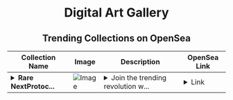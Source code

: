 <div align="center">

# Digital Art Gallery

## Trending Collections on OpenSea

| Collection Name                       | Image                                                                                     | Description                       | OpenSea Link                                                                                          |
|---------------------------------------|-------------------------------------------------------------------------------------------|-----------------------------------|--------------------------------------------------------------------------------------------------------|
| **<details><summary>Rare NextProtoc...</summary>Rare NextProtocol</details>** | ![Image](https://i.seadn.io/s/raw/files/491ad10c77653a00e1abfdedb3aaa303.jpg?w=500&auto=format?w=200&auto=format) | <details><summary>Join the trending revolution w...</summary>Join the trending revolution with Rare</details> | <details><summary>Link</summary>[Rare NextProtocol](https://opensea.io/collection/rare-nextprotocol)</details> |

</div>